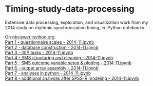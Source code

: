 # Timing-study-data-processing
Extensive data processing, exploration, and visualization work from my 2014 study on rhythmic synchronization timing, in IPython notebooks.

On [nbviewer.ipython.org](http://nbviewer.ipython.org/github/coej/Timing-study-data-processing/):  
[Part 1 - questionnaire scales - 2014-11.ipynb](http://nbviewer.ipython.org/github/coej/Timing-study-data-processing/blob/master/Part%201%20-%20questionnaire%20scales%20-%202014-11.ipynb)  
[Part 2 - database construction - 2014-11.ipynb](http://nbviewer.ipython.org/github/coej/Timing-study-data-processing/blob/master/Part%202%20-%20database%20construction%20-%202014-11.ipynb)  
[Part 3 - ISIP tasks - 2014-11.ipynb](http://nbviewer.ipython.org/github/coej/Timing-study-data-processing/blob/master/Part%203%20-%20ISIP%20tasks%20-%202014-11.ipynb)  
[Part 4 - SMS structuring and cleaning - 2014-11.ipynb](http://nbviewer.ipython.org/github/coej/Timing-study-data-processing/blob/master/Part%204%20-%20SMS%20structuring%20and%20cleaning%20-%202014-11.ipynb)  
[Part 5 - SMS outcome variable setup & plotting - 2014-11.ipynb](http://nbviewer.ipython.org/github/coej/Timing-study-data-processing/blob/master/Part%205%20-%20SMS%20outcome%20variable%20setup%20%26%20plotting%20-%202014-11.ipynb)  
[Part 6 - output array assembly - 2014-11.ipynb](http://nbviewer.ipython.org/github/coej/Timing-study-data-processing/blob/master/Part%206%20-%20output%20array%20assembly%20-%202014-11.ipynb)  
[Part 7 - analyses in python - 2014-11.ipynb](http://nbviewer.ipython.org/github/coej/Timing-study-data-processing/blob/master/Part%207%20-%20analyses%20in%20python%20-%202014-11.ipynb)  
[Part 8 - additional analyses after SPSS-R modeling - 2014-11.ipynb](http://nbviewer.ipython.org/github/coej/Timing-study-data-processing/blob/master/Part%208%20-%20additional%20analyses%20after%20SPSS-R%20modeling%20-%202014-11.ipynb)
